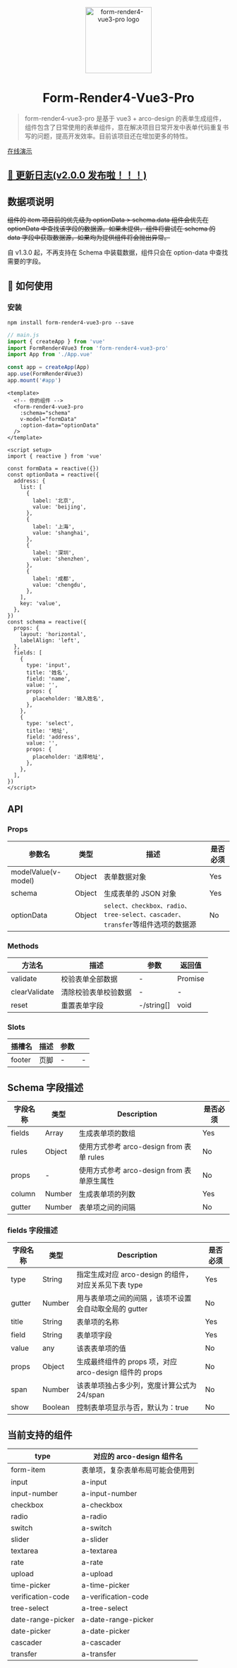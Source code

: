 <p align="center"><a href="https://github.com/lq9958/form-render4-vue3-pro" target="_blank" rel="noopener noreferrer"><img width="150" src="https://s1.ax1x.com/2023/05/06/p9a7EZ9.png" alt="form-render4-vue3-pro logo"></a></p>

<h1 align="center">Form-Render4-Vue3-Pro</h1>

> form-render4-vue3-pro 是基于 vue3 + arco-design 的表单生成组件，组件包含了日常使用的表单组件，意在解决项目日常开发中表单代码重复书写的问题，提高开发效率。目前该项目还在增加更多的特性。

[在线演示](https://lq9958.github.io/)

## [💎 更新日志(v2.0.0 发布啦！！！)](./CHANGELOG.MD)

## 数据项说明

~~组件的 item 项目前的优先级为 optionData > schema.data 组件会优先在 optionData 中查找该字段的数据源。如果未提供，组件将尝试在 schema 的 data 字段中获取数据源，如果均为提供组件将会抛出异常。~~

自 v1.3.0 起，不再支持在 Schema 中装载数据，组件只会在 option-data 中查找需要的字段。

## 🌈 如何使用

### 安装

```
npm install form-render4-vue3-pro --save
```

```javascript
// main.js
import { createApp } from 'vue'
import FormRender4Vue3 from 'form-render4-vue3-pro'
import App from './App.vue'

const app = createApp(App)
app.use(FormRender4Vue3)
app.mount('#app')
```

```vue
<template>
  <!-- 你的组件 -->
  <form-render4-vue3-pro
    :schema="schema"
    v-model="formData"
    :option-data="optionData"
  />
</template>

<script setup>
import { reactive } from 'vue'

const formData = reactive({})
const optionData = reactive({
  address: {
    list: [
      {
        label: '北京',
        value: 'beijing',
      },
      {
        label: '上海',
        value: 'shanghai',
      },
      {
        label: '深圳',
        value: 'shenzhen',
      },
      {
        label: '成都',
        value: 'chengdu',
      },
    ],
    key: 'value',
  },
})
const schema = reactive({
  props: {
    layout: 'horizontal',
    labelAlign: 'left',
  },
  fields: [
    {
      type: 'input',
      title: '姓名',
      field: 'name',
      value: '',
      props: {
        placeholder: '输入姓名',
      },
    },
    {
      type: 'select',
      title: '地址',
      field: 'address',
      value: '',
      props: {
        placeholder: '选择地址',
      },
    },
  ],
})
</script>
```

## API

### <from-render4-vue3> Props

| 参数名              | 类型   | 描述                                                                         | 是否必须 |
| ------------------- | ------ | ---------------------------------------------------------------------------- | -------- |
| modelValue(v-model) | Object | 表单数据对象                                                                 | Yes      |
| schema              | Object | 生成表单的 JSON 对象                                                         | Yes      |
| optionData          | Object | `select、checkbox、radio、tree-select、cascader、transfer`等组件选项的数据源 | No       |

### <from-render4-vue3> Methods

| 方法名        | 描述                 | 参数       | 返回值  |
| ------------- | -------------------- | ---------- | ------- |
| validate      | 校验表单全部数据     | -          | Promise |
| clearValidate | 清除校验表单校验数据 | -          | -       |
| reset         | 重置表单字段         | -/string[] | void    |

### <form-render4-vue3> Slots

| 插槽名 | 描述 | 参数 |     |
| ------ | ---- | ---- | --- |
| footer | 页脚 | -    | -   |

## Schema 字段描述

| 字段名称 | 类型   | Description                                | 是否必须 |
| -------- | ------ | ------------------------------------------ | -------- |
| fields   | Array  | 生成表单项的数组                           | Yes      |
| rules    | Object | 使用方式参考 arco-design from 表单 rules   | No       |
| props    | -      | 使用方式参考 arco-design from 表单原生属性 | No       |
| column   | Number | 生成表单项的列数                           | Yes      |
| gutter   | Number | 表单项之间的间隔                           | No       |

### fields 字段描述

| 字段名称 | 类型    | Description                                            | 是否必须 |
| -------- | ------- | ------------------------------------------------------ | -------- |
| type     | String  | 指定生成对应 arco-design 的组件，对应关系见下表 type   | Yes      |
| gutter   | Number  | 用与表单项之间的间隔 ，该项不设置会自动取全局的 gutter | No       |
| title    | String  | 表单项的名称                                           | Yes      |
| field    | String  | 表单项字段                                             | Yes      |
| value    | any     | 该表表单项的值                                         | No       |
| props    | Object  | 生成最终组件的 props 项，对应 arco-design 组件的 props | No       |
| span     | Number  | 该表单项独占多少列，宽度计算公式为 24/span             | No       |
| show     | Boolean | 控制表单项显示与否，默认为：true                       | No       |

## 当前支持的组件

| type              | 对应的 arco-design 组件名        |
| ----------------- | -------------------------------- |
| form-item         | 表单项，复杂表单布局可能会使用到 |
| input             | a-input                          |
| input-number      | a-input-number                   |
| checkbox          | a-checkbox                       |
| radio             | a-radio                          |
| switch            | a-switch                         |
| slider            | a-slider                         |
| textarea          | a-textarea                       |
| rate              | a-rate                           |
| upload            | a-upload                         |
| time-picker       | a-time-picker                    |
| verification-code | a-verification-code              |
| tree-select       | a-tree-select                    |
| date-range-picker | a-date-range-picker              |
| date-picker       | a-date-picker                    |
| cascader          | a-cascader                       |
| transfer          | a-transfer                       |

